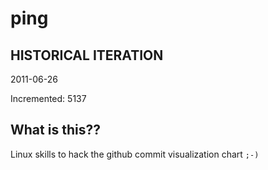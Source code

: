 # ping

## HISTORICAL ITERATION
2011-06-26

Incremented: 5137

## What is this?? 
Linux skills to hack the github commit visualization chart `;-)`
